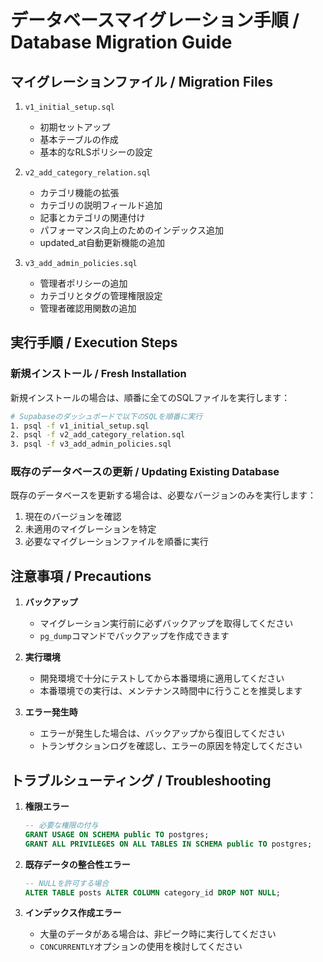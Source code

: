# データベースマイグレーション手順 / Database Migration Guide

## マイグレーションファイル / Migration Files

1. `v1_initial_setup.sql`
   - 初期セットアップ
   - 基本テーブルの作成
   - 基本的なRLSポリシーの設定

2. `v2_add_category_relation.sql`
   - カテゴリ機能の拡張
   - カテゴリの説明フィールド追加
   - 記事とカテゴリの関連付け
   - パフォーマンス向上のためのインデックス追加
   - updated_at自動更新機能の追加

3. `v3_add_admin_policies.sql`
   - 管理者ポリシーの追加
   - カテゴリとタグの管理権限設定
   - 管理者確認用関数の追加

## 実行手順 / Execution Steps

### 新規インストール / Fresh Installation

新規インストールの場合は、順番に全てのSQLファイルを実行します：

```bash
# Supabaseのダッシュボードで以下のSQLを順番に実行
1. psql -f v1_initial_setup.sql
2. psql -f v2_add_category_relation.sql
3. psql -f v3_add_admin_policies.sql
```

### 既存のデータベースの更新 / Updating Existing Database

既存のデータベースを更新する場合は、必要なバージョンのみを実行します：

1. 現在のバージョンを確認
2. 未適用のマイグレーションを特定
3. 必要なマイグレーションファイルを順番に実行

## 注意事項 / Precautions

1. **バックアップ**
   - マイグレーション実行前に必ずバックアップを取得してください
   - `pg_dump`コマンドでバックアップを作成できます

2. **実行環境**
   - 開発環境で十分にテストしてから本番環境に適用してください
   - 本番環境での実行は、メンテナンス時間中に行うことを推奨します

3. **エラー発生時**
   - エラーが発生した場合は、バックアップから復旧してください
   - トランザクションログを確認し、エラーの原因を特定してください

## トラブルシューティング / Troubleshooting

1. **権限エラー**
   ```sql
   -- 必要な権限の付与
   GRANT USAGE ON SCHEMA public TO postgres;
   GRANT ALL PRIVILEGES ON ALL TABLES IN SCHEMA public TO postgres;
   ```

2. **既存データの整合性エラー**
   ```sql
   -- NULLを許可する場合
   ALTER TABLE posts ALTER COLUMN category_id DROP NOT NULL;
   ```

3. **インデックス作成エラー**
   - 大量のデータがある場合は、非ピーク時に実行してください
   - `CONCURRENTLY`オプションの使用を検討してください 